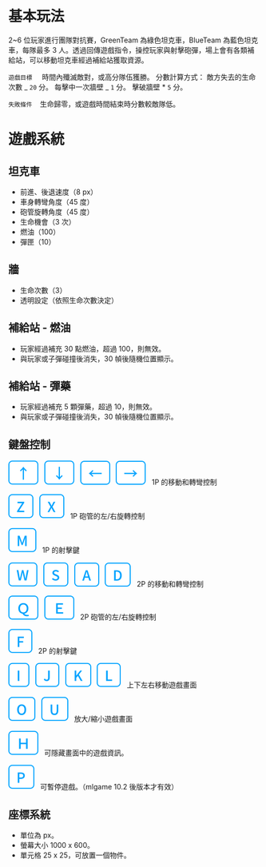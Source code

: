 # 基本玩法

2~6 位玩家進行團隊對抗賽，GreenTeam 為綠色坦克車，BlueTeam 為藍色坦克車，每隊最多 3 人。透過回傳遊戲指令，操控玩家與射擊砲彈，場上會有各類補給站，可以移動坦克車經過補給站獲取資源。

`遊戲目標` &nbsp;&nbsp;&nbsp; 時間內殲滅敵對，或高分隊伍獲勝。
分數計算方式：
敵方失去的生命次數 _ `20` 分。
每擊中一次牆壁 _ `1` 分。
擊破牆壁 \* `5` 分。

`失敗條件`&nbsp;&nbsp;&nbsp; 生命歸零，或遊戲時間結束時分數較敵隊低。

# 遊戲系統

## 坦克車

- 前進、後退速度（8 px）
- 車身轉彎角度（45 度）
- 砲管旋轉角度（45 度）
- 生命機會（3 次）
- 燃油（100）
- 彈匣（10）

## 牆

- 生命次數（3）
- 透明設定（依照生命次數決定）

## 補給站 - 燃油

- 玩家經過補充 30 點燃油，超過 100，則無效。
- 與玩家或子彈碰撞後消失，30 幀後隨機位置顯示。

## 補給站 - 彈藥

- 玩家經過補充 5 顆彈藥，超過 10，則無效。
- 與玩家或子彈碰撞後消失，30 幀後隨機位置顯示。

## 鍵盤控制

![top](/assets/icons/top.svg)&nbsp;&nbsp;&nbsp;![bottom](/assets/icons/bottom.svg)&nbsp;&nbsp;&nbsp;![left-key](/assets/icons/left.svg)&nbsp;&nbsp;&nbsp;![right-key](/assets/icons/right.svg)&nbsp;&nbsp;&nbsp;1P 的移動和轉彎控制

![z-key](/assets/icons/z.svg)&nbsp;&nbsp;&nbsp;![x-key](/assets/icons/x.svg)&nbsp;&nbsp;&nbsp;1P 砲管的左/右旋轉控制

![m-key](/assets/icons/m.svg)&nbsp;&nbsp;&nbsp;1P 的射擊鍵

![w-key](/assets/icons/w.svg)&nbsp;&nbsp;&nbsp;![s-key](/assets/icons/s.svg)&nbsp;&nbsp;&nbsp;![A-key](/assets/icons/a.svg)&nbsp;&nbsp;&nbsp;![D-key](/assets/icons/d.svg)&nbsp;&nbsp;&nbsp;2P 的移動和轉彎控制

![q-key](/assets/icons/q.svg)&nbsp;&nbsp;&nbsp;![e-key](/assets/icons/e.svg)&nbsp;&nbsp;&nbsp;2P 砲管的左/右旋轉控制

![f-key](/assets/icons/f.svg)&nbsp;&nbsp;&nbsp;2P 的射擊鍵

![i-key](/assets/icons/i.svg)&nbsp;&nbsp;&nbsp;![j-key](/assets/icons/j.svg)&nbsp;&nbsp;&nbsp;![k-key](/assets/icons/k.svg)&nbsp;&nbsp;&nbsp;![l-key](/assets/icons/l.svg)&nbsp;&nbsp;&nbsp;上下左右移動遊戲畫面

![o-key](/assets/icons/o.svg)&nbsp;&nbsp;&nbsp;![u-key](/assets/icons/u.svg)&nbsp;&nbsp;&nbsp;放大/縮小遊戲畫面

![h-key](/assets/icons/h.svg)&nbsp;&nbsp;&nbsp;可隱藏畫面中的遊戲資訊。

![p-key](/assets/icons/p.svg)&nbsp;&nbsp;&nbsp;可暫停遊戲。（mlgame 10.2 後版本才有效）

## 座標系統

- 單位為 px。
- 螢幕大小 1000 x 600。
- 單元格 25 x 25，可放置一個物件。
